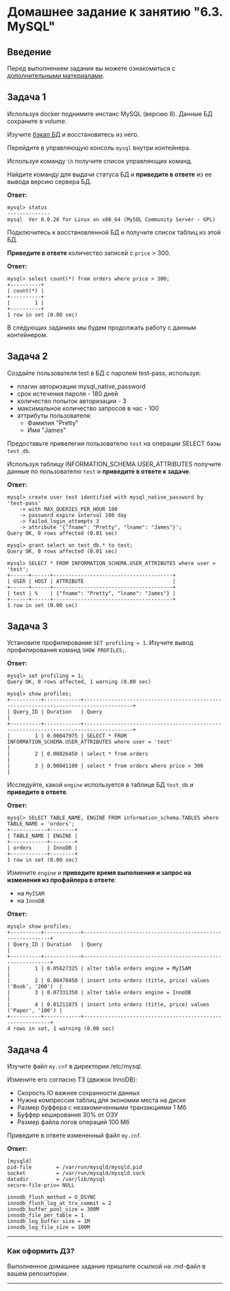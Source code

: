 # Домашнее задание к занятию "6.3. MySQL"

## Введение

Перед выполнением задания вы можете ознакомиться с 
[дополнительными материалами](https://github.com/netology-code/virt-homeworks/tree/master/additional/README.md).

## Задача 1

Используя docker поднимите инстанс MySQL (версию 8). Данные БД сохраните в volume.

Изучите [бэкап БД](https://github.com/netology-code/virt-homeworks/tree/master/06-db-03-mysql/test_data) и 
восстановитесь из него.

Перейдите в управляющую консоль `mysql` внутри контейнера.

Используя команду `\h` получите список управляющих команд.

Найдите команду для выдачи статуса БД и **приведите в ответе** из ее вывода версию сервера БД.

**Ответ:**
```shell
mysql> status
--------------
mysql  Ver 8.0.28 for Linux on x86_64 (MySQL Community Server - GPL)
```

Подключитесь к восстановленной БД и получите список таблиц из этой БД.

**Приведите в ответе** количество записей с `price` > 300.

**Ответ:**
```shell
mysql> select count(*) from orders where price > 300;
+----------+
| count(*) |
+----------+
|        1 |
+----------+
1 row in set (0.00 sec)
```

В следующих заданиях мы будем продолжать работу с данным контейнером.

## Задача 2

Создайте пользователя test в БД c паролем test-pass, используя:
- плагин авторизации mysql_native_password
- срок истечения пароля - 180 дней 
- количество попыток авторизации - 3 
- максимальное количество запросов в час - 100
- аттрибуты пользователя:
    - Фамилия "Pretty"
    - Имя "James"

Предоставьте привелегии пользователю `test` на операции SELECT базы `test_db`.
    
Используя таблицу INFORMATION_SCHEMA.USER_ATTRIBUTES получите данные по пользователю `test` и 
**приведите в ответе к задаче**.


**Ответ:**
```shell
mysql> create user test identified with mysql_native_password by 'test-pass'
    -> with MAX_QUERIES_PER_HOUR 100
    -> password expire interval 180 day
    -> failed_login_attempts 3
    -> attribute '{"fname": "Pretty", "lname": "James"}';
Query OK, 0 rows affected (0.01 sec)

mysql> grant select on test_db.* to test;
Query OK, 0 rows affected (0.01 sec)

mysql> SELECT * FROM INFORMATION_SCHEMA.USER_ATTRIBUTES where user = 'test';
+------+------+---------------------------------------+
| USER | HOST | ATTRIBUTE                             |
+------+------+---------------------------------------+
| test | %    | {"fname": "Pretty", "lname": "James"} |
+------+------+---------------------------------------+
1 row in set (0.00 sec)
```

## Задача 3

Установите профилирование `SET profiling = 1`.
Изучите вывод профилирования команд `SHOW PROFILES;`.

**Ответ:**
```shell
mysql> set profiling = 1;
Query OK, 0 rows affected, 1 warning (0.00 sec)

mysql> show profiles;
+----------+------------+--------------------------------------------------------------------------------------+
| Query_ID | Duration   | Query                                                                                |
+----------+------------+--------------------------------------------------------------------------------------+
|        1 | 0.00047975 | SELECT * FROM INFORMATION_SCHEMA.USER_ATTRIBUTES where user = 'test'                 |
|        2 | 0.00026450 | select * from orders                                                                 |
|        3 | 0.00041100 | select * from orders where price > 300                                               |
```

Исследуйте, какой `engine` используется в таблице БД `test_db` и **приведите в ответе**.

**Ответ:**
```shell
mysql> SELECT TABLE_NAME, ENGINE FROM information_schema.TABLES where TABLE_NAME = 'orders';
+------------+--------+
| TABLE_NAME | ENGINE |
+------------+--------+
| orders     | InnoDB |
+------------+--------+
1 row in set (0.00 sec)
```

Измените `engine` и **приведите время выполнения и запрос на изменения из профайлера в ответе**:
- на `MyISAM`
- на `InnoDB`

**Ответ:**
```shell
mysql> show profiles;
+----------+------------+-----------------------------------------------------------+
| Query_ID | Duration   | Query                                                     |
+----------+------------+-----------------------------------------------------------+
|        1 | 0.05627325 | alter table orders engine = MyISAM                        |
|        2 | 0.00478450 | insert into orders (title, price) values ('Book', '200')  |
|        3 | 0.07331350 | alter table orders engine = InnoDB                        |
|        4 | 0.01211875 | insert into orders (title, price) values ('Paper', '100') |
+----------+------------+-----------------------------------------------------------+
4 rows in set, 1 warning (0.00 sec)
```

## Задача 4 

Изучите файл `my.cnf` в директории /etc/mysql.

Измените его согласно ТЗ (движок InnoDB):
- Скорость IO важнее сохранности данных
- Нужна компрессия таблиц для экономии места на диске
- Размер буффера с незакомиченными транзакциями 1 Мб
- Буффер кеширования 30% от ОЗУ
- Размер файла логов операций 100 Мб

Приведите в ответе измененный файл `my.cnf`.

**Ответ:**
```shell
[mysqld]
pid-file        = /var/run/mysqld/mysqld.pid
socket          = /var/run/mysqld/mysqld.sock
datadir         = /var/lib/mysql
secure-file-priv= NULL

innodb_flush_method = O_DSYNC
innodb_flush_log_at_trx_commit = 2
innodb_buffer_pool_size = 300M
innodb_file_per_table = 1
innodb_log_buffer_size = 1M
innodb_log_file_size = 100M
```

---

### Как оформить ДЗ?

Выполненное домашнее задание пришлите ссылкой на .md-файл в вашем репозитории.

---